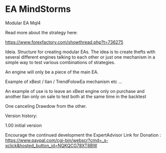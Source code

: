# EA MindStorms
Modular EA Mql4

Read more about the strategy here:

https://www.forexfactory.com/showthread.php?t=736275

Ideia.
Structure for creating modular EAs. The idea is to create thefts with several different engines talking to each other or just one mechanism in a simple way to test various combinations of strategies.

An engine will only be a piece of the main EA.

Example of xBest / Ilan / TrendFolowEa mechanism etc ...

An example of use is to leave an xBest engine only on purchase and another Ilan only on sale to test both at the same time in the backtest

One canceling Drawdow from the other.


Version history:

1.00
initial version


Encourage the continued development the ExpertAdvisor
Link for Donation : https://www.paypal.com/cgi-bin/webscr?cmd=_s-xclick&hosted_button_id=NQKQCG78XT8BW
